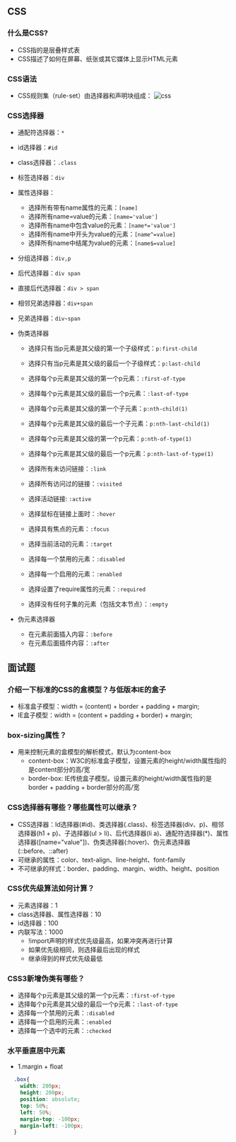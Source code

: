 ## CSS

### 什么是CSS?
+ CSS指的是层叠样式表
+ CSS描述了如何在屏幕、纸张或其它媒体上显示HTML元素

### CSS语法
+ CSS规则集（rule-set）由选择器和声明块组成：
![css](https://www.w3school.com.cn/i/css/selector.gif)

### CSS选择器
+ 通配符选择器：`*`
+ id选择器：`#id`
+ class选择器：`.class`
+ 标签选择器：`div`
+ 属性选择器：
  - 选择所有带有name属性的元素：`[name]`
  - 选择所有name=value的元素：`[name='value']`
  - 选择所有name中包含value的元素：`[name*='value']`
  - 选择所有name中开头为value的元素：`[name^=value]`
  - 选择所有name中结尾为value的元素：`[name$=value]`

+ 分组选择器：`div,p`
+ 后代选择器：`div span`
+ 直接后代选择器：`div > span`
+ 相邻兄弟选择器：`div+span`
+ 兄弟选择器：`div~span`

+ 伪类选择器
  - 选择只有当p元素是其父级的第一个子级样式：`p:first-child`
  - 选择只有当p元素是其父级的最后一个子级样式：`p:last-child`
  - 选择每个p元素是其父级的第一个p元素：`:first-of-type`
  - 选择每个p元素是其父级的最后一个p元素：`:last-of-type`
  - 选择每个p元素是其父级的第一个子元素：`p:nth-child(1)`
  - 选择每个p元素是其父级的最后一个子元素：`p:nth-last-child(1)`
  - 选择每个p元素是其父级的第一个p元素：`p:nth-of-type(1)`
  - 选择每个p元素是其父级的最后一个p元素：`p:nth-last-of-type(1)`

  - 选择所有未访问链接：`:link`
  - 选择所有访问过的链接：`:visited`
  - 选择活动链接: `:active`
  - 选择鼠标在链接上面时：`:hover`
  - 选择具有焦点的元素：`:focus`
  - 选择当前活动的元素：`:target`
  - 选择每一个禁用的元素：`:disabled`
  - 选择每一个启用的元素：`:enabled`
  - 选择设置了require属性的元素：`:required`
  - 选择没有任何子集的元素（包括文本节点）：`:empty`

+ 伪元素选择器
  - 在元素前面插入内容：`:before`
  - 在元素后面插件内容：`:after`

## 面试题
### 介绍一下标准的CSS的盒模型？与低版本IE的盒子 
+ 标准盒子模型：width = (content) + border + padding + margin;
+ IE盒子模型：width = (content + padding + border) + margin;

### box-sizing属性？
+ 用来控制元素的盒模型的解析模式，默认为content-box
  - content-box：W3C的标准盒子模型，设置元素的height/width属性指的是content部分的高/宽
  - border-box: IE传统盒子模型。设置元素的height/width属性指的是border + padding + border部分的高/宽

### CSS选择器有哪些？哪些属性可以继承？
+ CSS选择器：Id选择器(#id)、类选择器(.class)、标签选择器(div、p)、相邻选择器(h1 + p)、子选择器(ul > li)、后代选择器(li a)、通配符选择器(*)、属性选择器([name="value"])、伪类选择器(:hover)、伪元素选择器(::before、::after)
+ 可继承的属性：color、text-align、line-height、font-family
+ 不可继承的样式：border、padding、margin、width、height、position

### CSS优先级算法如何计算？
+ 元素选择器：1
+ class选择器、属性选择器：10
+ id选择器：100
+ 内联写法：1000
  - !import声明的样式优先级最高，如果冲突再进行计算
  - 如果优先级相同，则选择最后出现的样式
  - 继承得到的样式优先级最低

### CSS3新增伪类有哪些？
+ 选择每个p元素是其父级的第一个p元素：`:first-of-type`
+ 选择每个p元素是其父级的最后一个p元素：`:last-of-type`
+ 选择每一个禁用的元素：`:disabled`
+ 选择每一个启用的元素：`:enabled`
+ 选择每一个选中的元素：`:checked`

### 水平垂直居中元素
+ 1.margin + float
```CSS
  .box{
    width: 200px;
    height: 200px;
    position: absolute;
    top: 50%;
    left: 50%;
    margin-top: -100px;
    margin-left: -100px;
  }
```







